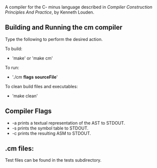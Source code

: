 A compiler for the C- minus language described in *Compiler Construction Principles And Practice*, by Kenneth Louden.

Building and Running the cm compiler
-------------------------------------
  Type the following to perform the desired action.

  To build: 
  * 'make' or 'make cm'

  To run: 
  * './cm **flags** **sourceFile**'

  To clean build files and executables:
  * 'make clean'

Compiler Flags
--------------
* -a prints a textual representation of the AST to STDOUT.
* -s prints the symbol table to STDOUT.
* -c prints the resulting ASM to STDOUT.

.cm files:
----------
Test files can be found in the tests subdirectory.